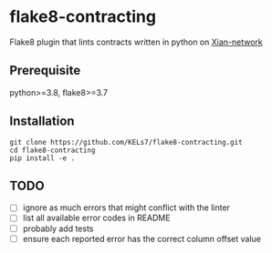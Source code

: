 # flake8-contracting

Flake8 plugin that lints contracts written in python on [Xian-network](https://github.com/xian-network/)

## Prerequisite
python>=3.8, flake8>=3.7 

## Installation
```
git clone https://github.com/KELs7/flake8-contracting.git 
cd flake8-contracting
pip install -e .
```
## TODO
- [ ] ignore as much errors that might conflict with the linter
- [ ] list all available error codes in README
- [ ] probably add tests
- [ ] ensure each reported error has the correct column offset value

